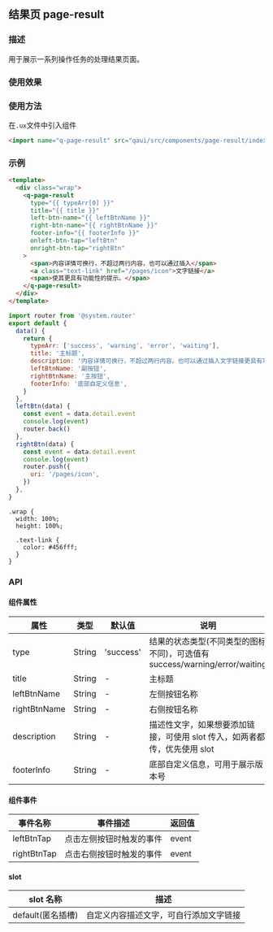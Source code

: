 ## 结果页 page-result

### 描述

用于展示一系列操作任务的处理结果页面。

### 使用效果

### 使用方法

在`.ux`文件中引入组件

```html
<import name="q-page-result" src="qaui/src/components/page-result/index"></import>
```

### 示例

```html
<template>
  <div class="wrap">
    <q-page-result
      type="{{ typeArr[0] }}"
      title="{{ title }}"
      left-btn-name="{{ leftBtnName }}"
      right-btn-name="{{ rightBtnName }}"
      footer-info="{{ footerInfo }}"
      onleft-btn-tap="leftBtn"
      onright-btn-tap="rightBtn"
    >
      <span>内容详情可换行，不超过两行内容，也可以通过插入</span>
      <a class="text-link" href="/pages/icon">文字链接</a>
      <span>使其更具有功能性的提示。</span>
    </q-page-result>
  </div>
</template>
```

```js
import router from '@system.router'
export default {
  data() {
    return {
      typeArr: ['success', 'warning', 'error', 'waiting'],
      title: '主标题',
      description: '内容详情可换行，不超过两行内容。也可以通过插入文字链接更具有功能性的提示',
      leftBtnName: '副按钮',
      rightBtnName: '主按钮',
      footerInfo: '底部自定义信息',
    }
  },
  leftBtn(data) {
    const event = data.detail.event
    console.log(event)
    router.back()
  },
  rightBtn(data) {
    const event = data.detail.event
    console.log(event)
    router.push({
      uri: '/pages/icon',
    })
  },
}
```

```less
.wrap {
  width: 100%;
  height: 100%;

  .text-link {
    color: #456fff;
  }
}
```

### API

#### 组件属性

| 属性         | 类型   | 默认值    | 说明                                                                       |
| ------------ | ------ | --------- | -------------------------------------------------------------------------- |
| type         | String | 'success' | 结果的状态类型(不同类型的图标不同)，可选值有 success/warning/error/waiting |
| title        | String | -         | 主标题                                                                     |
| leftBtnName  | String | -         | 左侧按钮名称                                                               |
| rightBtnName | String | -         | 右侧按钮名称                                                               |
| description  | String | -         | 描述性文字，如果想要添加链接，可使用 slot 传入，如两者都传，优先使用 slot  |
| footerInfo   | String | -         | 底部自定义信息，可用于展示版本号                                           |

#### 组件事件

| 事件名称    | 事件描述                 | 返回值 |
| ----------- | ------------------------ | ------ |
| leftBtnTap  | 点击左侧按钮时触发的事件 | event  |
| rightBtnTap | 点击右侧按钮时触发的事件 | event  |

#### slot

| slot 名称         | 描述                                   |
| ----------------- | -------------------------------------- |
| default(匿名插槽) | 自定义内容描述文字，可自行添加文字链接 |
